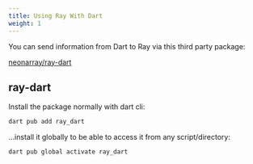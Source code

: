 ```yaml
---
title: Using Ray With Dart
weight: 1
---
```


You can send information from Dart to Ray via this third party package:

[neonarray/ray-dart](https://github.com/neonarray/ray-dart)

## ray-dart

Install the package normally with dart cli:

```bash
dart pub add ray_dart
```

…install it globally to be able to access it from any script/directory:

```bash
dart pub global activate ray_dart
```

